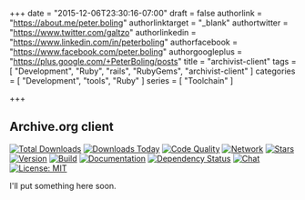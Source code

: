 +++
date = "2015-12-06T23:30:16-07:00"
draft = false
authorlink = "https://about.me/peter.boling"
authorlinktarget = "_blank"
authortwitter = "https://www.twitter.com/galtzo"
authorlinkedin = "https://www.linkedin.com/in/peterboling"
authorfacebook = "https://www.facebook.com/peter.boling"
authorgoogleplus = "https://plus.google.com/+PeterBoling/posts"
title = "archivist-client"
tags = [ "Development", "Ruby", "rails", "RubyGems", "archivist-client" ]
categories = [ "Development", "tools", "Ruby" ]
series = [ "Toolchain" ]

+++

## Archive.org client

[![Total Downloads](https://img.shields.io/gem/rt/archivist-client.svg)](https://github.com/wordtreefoundation/archivist-client)
[![Downloads Today](https://img.shields.io/gem/rd/archivist-client.svg)](https://github.com/wordtreefoundation/archivist-client)
[![Code Quality](https://img.shields.io/codeclimate/github/wordtreefoundation/archivist-client.svg)](https://codeclimate.com/github/wordtreefoundation/archivist-client)
[![Network](https://img.shields.io/github/forks/wordtreefoundation/archivist-client.svg?style=social)](https://github.com/wordtreefoundation/archivist-client/network)
[![Stars](https://img.shields.io/github/stars/wordtreefoundation/archivist-client.svg?style=social)](https://github.com/wordtreefoundation/archivist-client/stargazers)
[![Version](https://img.shields.io/gem/v/archivist-client.svg)](https://rubygems.org/gems/archivist-client)
[![Build](https://img.shields.io/travis/wordtreefoundation/archivist-client.svg)](https://travis-ci.org/wordtreefoundation/archivist-client)
[![Documentation](http://inch-ci.org/github/wordtreefoundation/archivist-client.svg)](http://inch-ci.org/github/wordtreefoundation/archivist-client)
[![Dependency Status](https://gemnasium.com/wordtreefoundation/archivist-client.svg)](https://gemnasium.com/wordtreefoundation/archivist-client)
[![Chat](https://img.shields.io/gitter/room/wordtreefoundation/wordtreefoundation.svg)](https://gitter.im/wordtreefoundation)
[![License: MIT](https://img.shields.io/badge/License-MIT-yellow.svg)](https://opensource.org/licenses/MIT)

I'll put something here soon.
